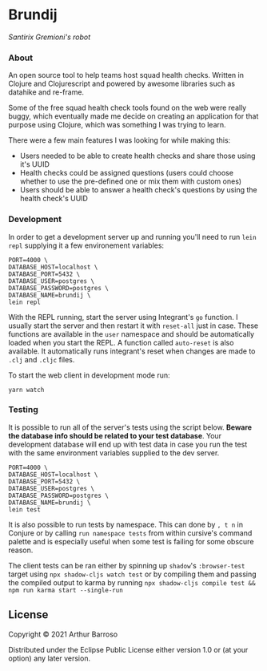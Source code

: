 # Brundij
_Santirix Gremioni's robot_

### About
An open source tool to help teams host squad health checks. Written in Clojure and Clojurescript and powered by awesome libraries such as datahike and re-frame.

Some of the free squad health check tools found on the web were really buggy, which eventually made me decide on creating an application for that purpose using Clojure, which was something I was trying to learn.

There were a few main features I was looking for while making this:
- Users needed to be able to create health checks and share those using it's UUID
- Health checks could be assigned questions (users could choose whether to use the pre-defined one or mix them with custom ones)
- Users should be able to answer a health check's questions by using the health check's UUID

### Development
In order to get a development server up and running you'll need to run `lein repl` supplying it a few environement variables:
```
PORT=4000 \
DATABASE_HOST=localhost \
DATABASE_PORT=5432 \
DATABASE_USER=postgres \
DATABASE_PASSWORD=postgres \
DATABASE_NAME=brundij \
lein repl
```

With the REPL running, start the server using Integrant's `go` function. I usually start the server and then restart it with `reset-all` just in case. These functions are available in the `user` namespace and should be automatically loaded when you start the REPL. A function called `auto-reset` is also available. It automatically runs integrant's reset when changes are made to `.clj` and `.cljc` files.

To start the web client in development mode run:
```
yarn watch
```

### Testing

It is possible to run all of the server's tests using the script below. **Beware the database info should be related to your test database**. Your development database will end up with test data in case you run the test with the same environment variables supplied to the dev server.
```
PORT=4000 \
DATABASE_HOST=localhost \
DATABASE_PORT=5432 \
DATABASE_USER=postgres \
DATABASE_PASSWORD=postgres \
DATABASE_NAME=brundij \
lein test
```

It is also possible to run tests by namespace. This can done by `, t n` in Conjure or by calling `run namespace tests` from within cursive's command palette and is especially useful when some test is failing for some obscure reason.

The client tests can be ran either by spinning up `shadow`'s `:browser-test` target using `npx shadow-cljs watch test` or by compiling them and passing the compiled output to karma by running `npx shadow-cljs compile test && npm run karma start --single-run`

## License

Copyright © 2021 Arthur Barroso

Distributed under the Eclipse Public License either version 1.0 or (at your option) any later version.
